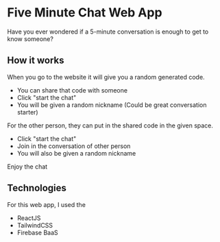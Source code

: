 # Five Minute Chat Web App

Have you ever wondered if a 5-minute conversation is enough to get to know someone? <br>

## How it works

When you go to the website it will give you a random generated code. <br>
* You can share that code with someone
* Click "start the chat"
* You will be given a random nickname (Could be great conversation starter)

For the other person, they can put in the shared code in the given space.
* Click "start the chat"
* Join in the conversation of other person
* You will also be given a random nickname

Enjoy the chat

## Technologies

For this web app, I used the
* ReactJS
* TailwindCSS
* Firebase BaaS
